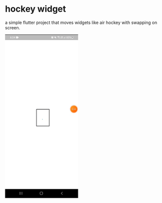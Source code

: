 # hockey widget

a simple flutter project that moves widgets like air hockey with swapping on screen.

<img src="https://github.com/kiaxseventh/HockeyWidget/raw/master/preview.gif" width="240" height="536">
